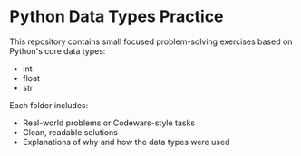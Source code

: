 # Python Data Types Practice

This repository contains small focused problem-solving exercises based on Python's core data types:
- int
- float
- str

Each folder includes:
- Real-world problems or Codewars-style tasks
- Clean, readable solutions
- Explanations of why and how the data types were used
